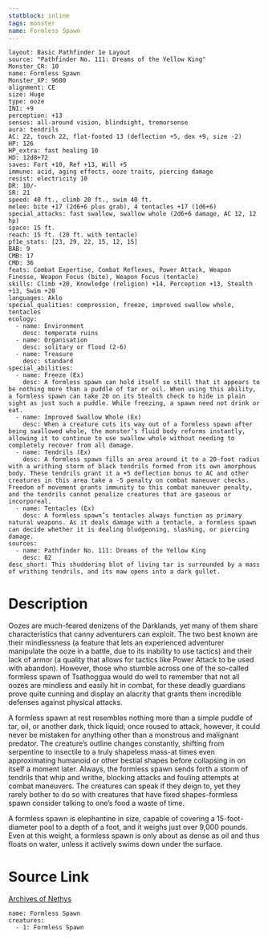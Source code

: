 ```yaml
---
statblock: inline
tags: monster
name: Formless Spawn
---
```

```statblock
layout: Basic Pathfinder 1e Layout
source: "Pathfinder No. 111: Dreams of the Yellow King"
Monster_CR: 10
name: Formless Spawn
Monster_XP: 9600
alignment: CE
size: Huge
type: ooze
INI: +9
perception: +13
senses: all-around vision, blindsight, tremorsense
aura: tendrils
AC: 22, touch 22, flat-footed 13 (deflection +5, dex +9, size -2)
HP: 126
HP_extra: fast healing 10
HD: 12d8+72
saves: Fort +10, Ref +13, Will +5
immune: acid, aging effects, ooze traits, piercing damage
resist: electricity 10
DR: 10/-
SR: 21
speed: 40 ft., climb 20 ft., swim 40 ft.
melee: bite +17 (2d6+6 plus grab), 4 tentacles +17 (1d6+6)
special_attacks: fast swallow, swallow whole (2d6+6 damage, AC 12, 12 hp)
space: 15 ft.
reach: 15 ft. (20 ft. with tentacle)
pf1e_stats: [23, 29, 22, 15, 12, 15]
BAB: 9
CMB: 17
CMD: 36
feats: Combat Expertise, Combat Reflexes, Power Attack, Weapon Finesse, Weapon Focus (bite), Weapon Focus (tentacle)
skills: Climb +20, Knowledge (religion) +14, Perception +13, Stealth +13, Swim +20
languages: Aklo
special_qualities: compression, freeze, improved swallow whole, tentacles
ecology:
  - name: Environment
    desc: temperate ruins
  - name: Organisation
    desc: solitary or flood (2-6)
  - name: Treasure
    desc: standard
special_abilities:
  - name: Freeze (Ex)
    desc: A formless spawn can hold itself so still that it appears to be nothing more than a puddle of tar or oil. When using this ability, a formless spawn can take 20 on its Stealth check to hide in plain sight as just such a puddle. While freezing, a spawn need not drink or eat.
  - name: Improved Swallow Whole (Ex)
    desc: When a creature cuts its way out of a formless spawn after being swallowed whole, the monster’s fluid body reforms instantly, allowing it to continue to use swallow whole without needing to completely recover from all damage.
  - name: Tendrils (Ex)
    desc: A formless spawn fills an area around it to a 20-foot radius with a writhing storm of black tendrils formed from its own amorphous body. These tendrils grant it a +5 deflection bonus to AC and other creatures in this area take a -5 penalty on combat maneuver checks. Freedom of movement grants immunity to this combat maneuver penalty, and the tendrils cannot penalize creatures that are gaseous or incorporeal.
  - name: Tentacles (Ex)
    desc: A formless spawn’s tentacles always function as primary natural weapons. As it deals damage with a tentacle, a formless spawn can decide whether it is dealing bludgeoning, slashing, or piercing damage.
sources:
  - name: Pathfinder No. 111: Dreams of the Yellow King
    desc: 82
desc_short: This shuddering blot of living tar is surrounded by a mass of writhing tendrils, and its maw opens into a dark gullet.
```
# Description
Oozes are much-feared denizens of the Darklands, yet many of them share characteristics that canny adventurers can exploit. The two best known are their mindlessness (a feature that lets an experienced adventurer manipulate the ooze in a battle, due to its inability to use tactics) and their lack of armor (a quality that allows for tactics like Power Attack to be used with abandon). However, those who stumble across one of the so-called formless spawn of Tsathoggua would do well to remember that not all oozes are mindless and easily hit in combat, for these deadly guardians prove quite cunning and display an alacrity that grants them incredible defenses against physical attacks.

A formless spawn at rest resembles nothing more than a simple puddle of tar, oil, or another dark, thick liquid; once roused to attack, however, it could never be mistaken for anything other than a monstrous and malignant predator. The creature’s outline changes constantly, shifting from serpentine to insectile to a truly shapeless mass-at times even approximating humanoid or other bestial shapes before collapsing in on itself a moment later. Always, the formless spawn sends forth a storm of tendrils that whip and writhe, blocking attacks and fouling attempts at combat maneuvers. The creatures can speak if they deign to, yet they rarely bother to do so with creatures that have fixed shapes-formless spawn consider talking to one’s food a waste of time.

A formless spawn is elephantine in size, capable of covering a 15-foot-diameter pool to a depth of a foot, and it weighs just over 9,000 pounds. Even at this weight, a formless spawn is only about as dense as oil and thus floats on water, unless it actively swims down under the surface.
# Source Link
[Archives of Nethys](https://aonprd.com/MonsterDisplay.aspx?ItemName=Formless%20Spawn)
```encounter-table
name: Formless Spawn
creatures:
  - 1: Formless Spawn
```
